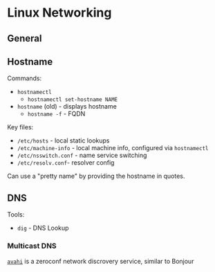 # Linux Networking

## General



## Hostname

Commands:

* `hostnamectl`
  * `hostnamectl set-hostname NAME`
* `hostname` (old) - displays hostname
  * `hostname -f` - FQDN

Key files:

* `/etc/hosts` - local static lookups
* `/etc/machine-info` - local machine info, configured via `hostnamectl`
* `/etc/nsswitch.conf` - name service switching
* `/etc/resolv.conf`- resolver config

Can use a "pretty name" by providing the hostname in quotes.

## DNS

Tools:

* `dig` - DNS Lookup

### Multicast DNS

[`avahi`](https://en.wikipedia.org/wiki/Avahi_%28software%29) is a zeroconf network discrovery service, similar to Bonjour
